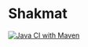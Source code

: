 # Shakmat

[![Java CI with Maven](https://github.com/WTFlay/shakmat/actions/workflows/maven.yml/badge.svg)](https://github.com/WTFlay/shakmat/actions/workflows/maven.yml)
